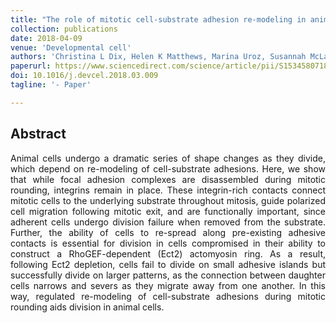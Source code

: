 ```yaml
---
title: "The role of mitotic cell-substrate adhesion re-modeling in animal cell division"
collection: publications
date: 2018-04-09
venue: 'Developmental cell'
authors: 'Christina L Dix, Helen K Matthews, Marina Uroz, Susannah McLaren, Lucie Wolf, Nicholas Heatley, Zaw Win, Pedro Almada, Ricardo Henriques, Michael Boutros, Xavier Trepat, Buzz Baum'
paperurl: https://www.sciencedirect.com/science/article/pii/S1534580718301965
doi: 10.1016/j.devcel.2018.03.009
tagline: '- Paper'

---
```


<h2> Abstract </h2>
<p align= "justify">
Animal cells undergo a dramatic series of shape changes as they divide, which depend on re-modeling of cell-substrate adhesions. Here, we show that while focal adhesion complexes are disassembled during mitotic rounding, integrins remain in place. These integrin-rich contacts connect mitotic cells to the underlying substrate throughout mitosis, guide polarized cell migration following mitotic exit, and are functionally important, since adherent cells undergo division failure when removed from the substrate. Further, the ability of cells to re-spread along pre-existing adhesive contacts is essential for division in cells compromised in their ability to construct a RhoGEF-dependent (Ect2) actomyosin ring. As a result, following Ect2 depletion, cells fail to divide on small adhesive islands but successfully divide on larger patterns, as the connection between daughter cells narrows and severs as they migrate away from one another. In this way, regulated re-modeling of cell-substrate adhesions during mitotic rounding aids division in animal cells.
